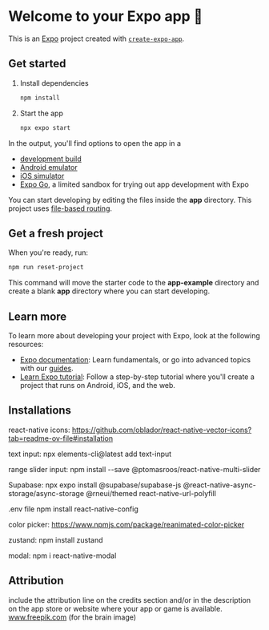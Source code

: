 # Welcome to your Expo app 👋

This is an [Expo](https://expo.dev) project created with [`create-expo-app`](https://www.npmjs.com/package/create-expo-app).

## Get started

1. Install dependencies

   ```bash
   npm install
   ```

2. Start the app

   ```bash
   npx expo start
   ```

In the output, you'll find options to open the app in a

- [development build](https://docs.expo.dev/develop/development-builds/introduction/)
- [Android emulator](https://docs.expo.dev/workflow/android-studio-emulator/)
- [iOS simulator](https://docs.expo.dev/workflow/ios-simulator/)
- [Expo Go](https://expo.dev/go), a limited sandbox for trying out app development with Expo

You can start developing by editing the files inside the **app** directory. This project uses [file-based routing](https://docs.expo.dev/router/introduction).

## Get a fresh project

When you're ready, run:

```bash
npm run reset-project
```

This command will move the starter code to the **app-example** directory and create a blank **app** directory where you can start developing.

## Learn more

To learn more about developing your project with Expo, look at the following resources:

- [Expo documentation](https://docs.expo.dev/): Learn fundamentals, or go into advanced topics with our [guides](https://docs.expo.dev/guides).
- [Learn Expo tutorial](https://docs.expo.dev/tutorial/introduction/): Follow a step-by-step tutorial where you'll create a project that runs on Android, iOS, and the web.

## Installations
react-native icons:
https://github.com/oblador/react-native-vector-icons?tab=readme-ov-file#installation

text input:
npx elements-cli@latest add text-input

range slider input:
npm install --save @ptomasroos/react-native-multi-slider

Supabase:
npx expo install @supabase/supabase-js @react-native-async-storage/async-storage @rneui/themed react-native-url-polyfill

.env file
npm install react-native-config

color picker:
https://www.npmjs.com/package/reanimated-color-picker

zustand:
npm install zustand

modal:
npm i react-native-modal


## Attribution
 include the attribution line on the credits section and/or in the description on the app store or website where your app or game is available.
 www.freepik.com (for the brain image)